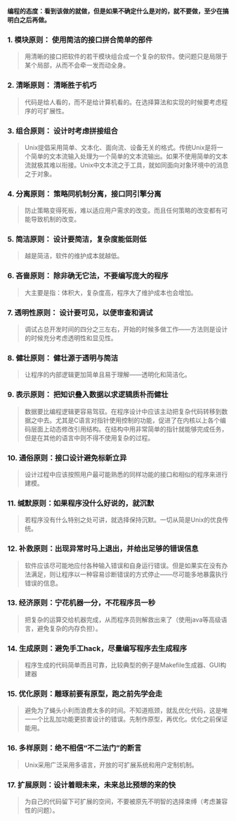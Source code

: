 **编程的态度：看到该做的就做，但是如果不确定什么是对的，就不要做，至少在搞明白之后再做。**


### 1. 模块原则： 使用简洁的接口拼合简单的部件
>用清晰的接口把软件的若干模块组合成一个复杂的软件。使问题只是局限于某个局部，从而不会牵一发而动全身。

### 2. 清晰原则： 清晰胜于机巧
>代码是给人看的，而不是给计算机看的。在选择算法和实现的时候要考虑程序的可扩展性。

### 3. 组合原则： 设计时考虑拼接组合
>Unix提倡采用简单、文本化、面向流、设备无关的格式。传统Unix是将一个简单的文本流输入处理为一个简单的文本流输出。如果不使用简单的文本流就极其难以衔接。Unix中文本流之于工具，就如同面向对象环境中的消息之于对象。

### 4. 分离原则： 策略同机制分离，接口同引擎分离
>防止策略变得死板，难以适应用户需求的改变。而且任何策略的改变都有可能导致机制的改变。

### 5. 简洁原则： 设计要简洁，复杂度能低则低
>越是简洁，软件的维护成本就越低。

### 6. 吝啬原则： 除非确无它法，不要编写庞大的程序
>大主要是指：体积大，复杂度高，程序大了维护成本也会增加。

### 7. 透明性原则： 设计要可见，以便审查和调试
>调试占总开发时间的四分之三左右，开始的时候多做工作——方法则是设计的时候充分考虑透明性和显见性。

### 8. 健壮原则： 健壮源于透明与简洁
>让程序的内部逻辑更加简单且易于理解——透明化和简洁化。

### 9. 表示原则： 把知识叠入数据以求逻辑质朴而健壮
>数据要比编程逻辑更容易驾驭。在程序设计中应该主动把复杂代码转移到数据之中去。尤其是C语言对指针使用控制的功能，促进了在内核以上各个编码层面上动态修改引用结构。在结构中用非常简单的指针就能够完成任务，但是在其他的语言中则不得不使用复杂的过程。

### 10. 通俗原则：接口设计避免标新立异
>设计过程中应该按照用户最可能熟悉的同样功能的接口和相似的程序来进行建模。

### 11. 缄默原则：如果程序没什么好说的，就沉默
>若程序没有什么特别之处可讲，就选择保持沉默。一切从简是Unix的优良传统。

### 12. 补救原则：出现异常时马上退出，并给出足够的错误信息
>软件应该尽可能地应付各种输入错误和自身运行错误。但是如果实在没有办法满足，则让程序以一种容易诊断错误的方式停止——尽可能多地暴露执行错误的信息。

### 13. 经济原则：宁花机器一分，不花程序员一秒
>把复杂的运算交给机器完成，从而程序员则解救出来了（使用java等高级语言，避免复杂的内存负担）。

### 14. 生成原则：避免手工hack，尽量编写程序去生成程序
>程序生成的代码简单而且可靠，比较典型的例子是Makefile生成器、GUI构建器

### 15. 优化原则：雕琢前要有原型，跑之前先学会走
>避免为了蝇头小利而浪费太多的时间。不知道瓶颈，就乱优化代码，这是唯一一个比乱加功能更损害设计的错误。先制作原型，再优化。优化之前保证能用。

### 16. 多样原则：绝不相信“不二法门”的断言
>Unix采用广泛采用多语言，开放的可扩展系统和用户定制机制。

### 17. 扩展原则：设计着眼未来，未来总比预想的来的快
>为自己的代码留下可扩展的空间，不要被原先不明智的选择束缚（考虑兼容性的问题）。
